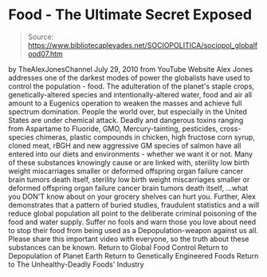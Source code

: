 # Food - The Ultimate Secret Exposed

> Source: https://www.bibliotecapleyades.net/SOCIOPOLITICA/sociopol_globalfood07.htm

by TheAlexJonesChannel July 29, 2010
from YouTube Website
Alex Jones addresses one of the darkest modes of power the globalists have used to control the population - food.
The adulteration of the planet's staple crops, genetically-altered species and intentionally-altered water, food and air all amount to a Eugenics operation to weaken the masses and achieve full spectrum domination. People the world over, but especially in the United States are under chemical attack.
Deadly and dangerous toxins ranging from Aspartame to Fluoride, GMO, Mercury-tainting, pesticides, cross-species chimeras, plastic compounds in chicken, high fructose corn syrup, cloned meat, rBGH and new aggressive GM species of salmon have all entered into our diets and environments - whether we want it or not. Many of these substances knowingly cause or are linked with,
sterility low birth weight miscarriages smaller or deformed offspring organ failure cancer brain tumors death itself,
sterility
low birth weight
miscarriages
smaller or deformed offspring
organ failure
cancer
brain tumors
death itself,
...what you DON'T know about on your grocery shelves can hurt you.
Further, Alex demonstrates that a pattern of buried studies, fraudulent statistics and a will reduce global population all point to the deliberate criminal poisoning of the food and water supply. Suffer no fools and warn those you love about need to stop their food from being used as a Depopulation-weapon against us all.
Please share this important video with everyone, so the truth about these substances can be known.
Return to Global Food Control
Return to Depopulation of Planet Earth
Return to Genetically Engineered Foods
Return to The Unhealthy-Deadly Foods' Industry
